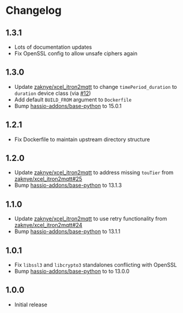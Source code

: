 # Changelog

## 1.3.1

- Lots of documentation updates
- Fix OpenSSL config to allow unsafe ciphers again

## 1.3.0

- Update [zaknye/xcel_itron2mqtt](https://github.com/zaknye/xcel_itron2mqtt) to change `timePeriod_duration` to `duration` device class (via [#12](https://github.com/wingrunr21/hassio-xcel-itron-mqtt/pull/12))
- Add default `BUILD_FROM` argument to `Dockerfile`
- Bump [hassio-addons/base-python](https://github.com/hassio-addons/addon-base-python) to 15.0.1

## 1.2.1

- Fix Dockerfile to maintain upstream directory structure

## 1.2.0

- Update [zaknye/xcel_itron2mqtt](https://github.com/zaknye/xcel_itron2mqtt) to address missing `touTier` from [zaknye/xcel_itron2mqtt#25](https://github.com/zaknye/xcel_itron2mqtt/pull/25)
- Bump [hassio-addons/base-python](https://github.com/hassio-addons/addon-base-python) to 13.1.3

## 1.1.0

- Update [zaknye/xcel_itron2mqtt](https://github.com/zaknye/xcel_itron2mqtt) to use retry functionality from [zaknye/xcel_itron2mqtt#24](https://github.com/zaknye/xcel_itron2mqtt/pull/24)
- Bump [hassio-addons/base-python](https://github.com/hassio-addons/addon-base-python) to 13.1.1

## 1.0.1

- Fix `libssl3` and `libcrypto3` standalones conflicting with OpenSSL
- Bump [hassio-addons/base-python](https://github.com/hassio-addons/addon-base-python) to to 13.0.0

## 1.0.0

- Initial release
